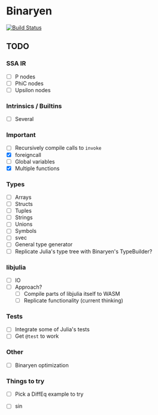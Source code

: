 # Binaryen

[![Build Status](https://github.com/tshort/Binaryen.jl/actions/workflows/CI.yml/badge.svg?branch=main)](https://github.com/tshort/Binaryen.jl/actions/workflows/CI.yml?query=branch%3Amain)



## TODO

### SSA IR

* [ ] P nodes
* [ ] PhiC nodes
* [ ] Upsilon nodes

### Intrinsics / Builtins

* [ ] Several

### Important

* [ ] Recursively compile calls to `invoke`
* [x] foreigncall
* [ ] Global variables
* [x] Multiple functions

### Types

* [ ] Arrays
* [ ] Structs
* [ ] Tuples
* [ ] Strings
* [ ] Unions
* [ ] Symbols
* [ ] svec
* [ ] General type generator
* [ ] Replicate Julia's type tree with Binaryen's TypeBuilder?

### libjulia

* [ ] IO
* [ ] Approach?
    * [ ] Compile parts of libjulia itself to WASM
    * [ ] Replicate functionality (current thinking)

### Tests

* [ ] Integrate some of Julia's tests
* [ ] Get `@test` to work

### Other

* [ ] Binaryen optimization

### Things to try

* [ ] Pick a DiffEq example to try
* [ ] sin

